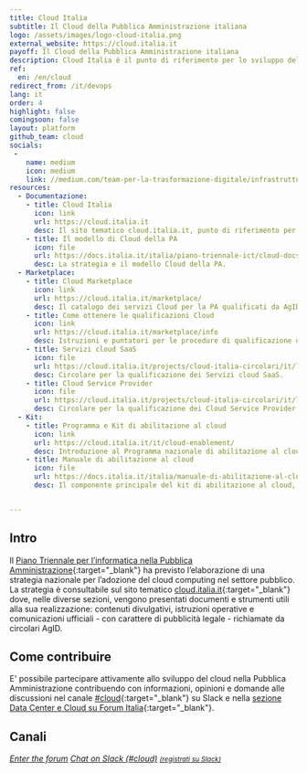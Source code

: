 ```yaml
---
title: Cloud Italia
subtitle: Il Cloud della Pubblica Amministrazione italiana
logo: /assets/images/logo-cloud-italia.png
external_website: https://cloud.italia.it
payoff: Il Cloud della Pubblica Amministrazione italiana
description: Cloud Italia è il punto di riferimento per lo sviluppo del Cloud nella Pubblica Amministrazione italiana.
ref:
  en: /en/cloud
redirect_from: /it/devops
lang: it
order: 4
highlight: false
comingsoon: false
layout: platform
github_team: cloud
socials:
 -
    name: medium
    icon: medium
    link: //medium.com/team-per-la-trasformazione-digitale/infrastrutture-digitali-cloud/home
resources:
  - Documentazione:
    - title: Cloud Italia
      icon: link
      url: https://cloud.italia.it
      desc: Il sito tematico cloud.italia.it, punto di riferimento per il cloud della PA italiana.
    - title: Il modello di Cloud della PA
      icon: file
      url: https://docs.italia.it/italia/piano-triennale-ict/cloud-docs/
      desc: La strategia e il modello Cloud della PA.
  - Marketplace:
    - title: Cloud Marketplace
      icon: link
      url: https://cloud.italia.it/marketplace/
      desc: Il catalogo dei servizi Cloud per la PA qualificati da AgID.
    - title: Come ottenere le qualificazioni Cloud
      icon: link
      url: https://cloud.italia.it/marketplace/info
      desc: Istruzioni e puntatori per le procedure di qualificazione dei servizi cloud.
    - title: Servizi cloud SaaS
      icon: file
      url: https://cloud.italia.it/projects/cloud-italia-circolari/it/latest/circolari/SaaS/
      desc: Circolare per la qualificazione dei Servizi cloud SaaS.
    - title: Cloud Service Provider
      icon: file
      url: https://cloud.italia.it/projects/cloud-italia-circolari/it/latest/circolari/CSP/
      desc: Circolare per la qualificazione dei Cloud Service Provider.
  - Kit:
    - title: Programma e Kit di abilitazione al cloud
      icon: link
      url: https://cloud.italia.it/it/cloud-enablement/
      desc: Introduzione al Programma nazionale di abilitazione al cloud e al Kit che raccoglie metodologie, strumenti e buone pratiche per elaborare la  strategia di migrazione verso il cloud dei servizi di una PA.
    - title: Manuale di abilitazione al cloud
      icon: file
      url: https://docs.italia.it/italia/manuale-di-abilitazione-al-cloud/manuale-di-abilitazione-al-cloud-docs/it/bozza/
      desc: Il componente principale del kit di abilitazione al cloud, un manuale per tutti coloro che sono coinvolti nella gestione o nella progettazione di servizi digitali per la PA.


---
```


## Intro

Il [Piano Triennale per l’informatica nella Pubblica Amministrazione](https://pianotriennale-ict.italia.it/){:target="_blank"} ha previsto l’elaborazione di una strategia nazionale per l’adozione del cloud computing nel settore pubblico.
 La strategia è consultabile sul sito tematico [cloud.italia.it](https://cloud.italia.it){:target="_blank"} dove, nelle diverse sezioni, vengono presentati documenti e strumenti utili alla sua realizzazione: contenuti divulgativi, istruzioni operative e comunicazioni ufficiali - con carattere di pubblicità legale - richiamate da circolari AgID.

## Come contribuire

E' possibile partecipare attivamente allo sviluppo del cloud nella Pubblica Amministrazione contribuendo con informazioni, opinioni e domande alle discussioni nel canale [#cloud](https://developersitalia.slack.com/messages/C9TCMU07R){:target="_blank"} su Slack e nella [sezione Data Center e Cloud su Forum Italia](https://forum.italia.it/c/piano-triennale/data-center-e-cloud){:target="_blank"}.

## Canali

<a class="btn btn-primary" href="https://forum.italia.it/c/piano-triennale/data-center-e-cloud" target="_blank"><i class="it-horn" /> Enter the forum</a>
<a class="btn btn-primary" href="https://developersitalia.slack.com/messages/C9TCMU07R" target="_blank"><i class="it-comment" /> Chat on Slack (#cloud)</a> <a href="https://slack.developers.italia.it/" target="_blank"><small>(registrati su Slack)</small></a>
